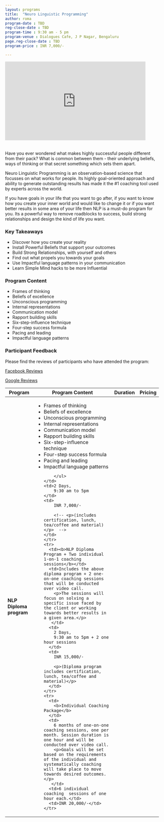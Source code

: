 ```yaml
---
layout: programs
title:  "Neuro Linguistic Programming"
author: roma
program-date : TBD
reg-close-date : TBD
program-time : 9:30 am - 5 pm
program-venue : Dialogues Cafe, J P Nagar, Bengaluru
page.reg-close-date : TBD
program-price : INR 7,000/-

---
```

<iframe style="margin-bottom:20px" width="460" height="258" src="https://youtube.com/embed/8TBSvDN9IGQ" frameborder="0" allow="" allowfullscreen></iframe>

<div>
<p>
Have you ever wondered what makes highly successful people different from their pack? What is common between them - their underlying beliefs, ways of thinking or that secret something which sets them apart. 
</p>
<p>
Neuro Linguistic Programming is an observation-based science that focusses on what works for people. Its highly goal-oriented approach and ability to generate outstanding results has made it the #1 coaching tool used by experts across the world.
</p>
<p>
If you have goals in your life that you want to go after, if you want to know how you create your inner world and would like to change it or if you want better results in some area of your life then NLP is a must-do program for you. Its a powerful way to remove roadblocks to success, build strong relationships and design the kind of life you want.
</p>
</div>

### Key Takeaways 
 * Discover how you create your reality
 * Install Powerful Beliefs that support your outcomes
 * Build Strong Relationships, with yourself and others
 * Find out what propels you towards your goals
 * Use Impactful language patterns in your communication
 * Learn Simple Mind hacks to be more Influential

### Program Content 
* Frames of thinking
* Beliefs of excellence
* Unconscious programming
* Internal representations
* Communication model
* Rapport building skills
* Six-step-influence technique
* Four-step success formula
* Pacing and leading
* Impactful language patterns

### Participant Feedback
Please find the reviews of participants who have attended the program: 
<p>
<a href="https://www.facebook.com/pg/themindlabtraining/reviews/?ref=page_internal">Facebook Reviews</a> 
</p>
<p>
<a href="https://business.google.com/reviews/l/17278415145324209822?hl=en-GB">Google Reviews</a>
</p>

<table class="table table-bordered table-hover pricing">
  <thead>
    <tr>
      <th>Program</th>
      <th>Program Content</th>
      <th>Duration</th>
      <th>Pricing</th>
    </tr>
  </thead>
  <tbody>
    <tr>
      <td>
        <b>NLP Diploma program</b>
      </td>
      <td>
        <ul>
        <li>Frames of thinking</li>
        <li>Beliefs of excellence</li>
        <li>Unconscious programming</li>
        <li>Internal representations</li>
        <li>Communication model</li>
        <li>Rapport building skills</li>
        <li>Six-step-influence technique</li>
        <li>Four-step success formula</li>
        <li>Pacing and leading</li>
        <li>Impactful language patterns</li>

        </ul>
    </td>
    <td>2 Days,
        9:30 am to 5pm
    </td>
    <td>
        INR 7,000/-

        <!-- <p>(includes certification, lunch, tea/coffee and material)</p>  -->
    </td>
    </tr>
    <tr>
      <td><b>NLP Diploma Program + Two individual 1-on-1 coaching sessions</b></td>
      <td>Includes the above diploma program + 2 one-on-one coaching sessions that will be conducted over video call. 
        <p>The sessions will focus on solving a specific issue faced by the client or working towards better results in a given area.</p>
       </td>
      <td>
        2 Days,
        9:30 am to 5pm + 2 one hour sessions
      </td>
      <td>
        INR 15,000/-

        <p>(Diploma program includes certification, lunch, tea/coffee and material)</p>
      </td>
    </tr>
    <tr>
      <td>
        <b>Individual Coaching Package</b>
      </td>
      <td>
        6 months of one-on-one coaching sessions, one per month. Session duration is one hour and will be conducted over video call.
        <p>Goals will be set based on the requirements of the individual and systematically coaching will take place to move towards desired outcomes.</p>
       </td>
      <td>6 individual coaching  sessions of one hour each.</td>
      <td>INR 20,000/-</td>
    </tr>
    

  </tbody>

